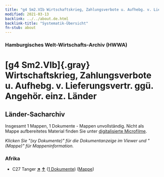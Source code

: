 ```yaml
---
title: "g4 Sm2.VIb Wirtschaftskrieg, Zahlungsverbote u. Aufhebg. v. Lieferungsvertr. ggü. Angehör. einz. Länder"
modified: 2021-03-13
backlink: ../../about.de.html
backlink-title: "Systematik-Übersicht"
fn-stub: about
---
```


### Hamburgisches Welt-Wirtschafts-Archiv (HWWA)

# [g4 Sm2.VIb]{.gray}&#8201; Wirtschaftskrieg, Zahlungsverbote u. Aufhebg. v. Lieferungsvertr. ggü. Angehör. einz. Länder&#160; 







## Länder-Sacharchiv




Insgesamt 1 Mappen, 1 Dokumente - Mappen unvollständig.
Nicht als Mappe aufbereitetes Material finden Sie unter [digitalisierte Microfilme](/film/h1_sh.de.html).

_Klicken Sie "(xy Dokumente)" für die Dokumentanzeige im Viewer und "(Mappe)" für Mappeninformation._




### Afrika

- C27 Tanger [**&nearr;**](../../../geo/i/141360/about.de.html "Tanger (alle Mappen)") [**&uarr;**](../../../geo/about.de.html#C27 "Ländersystematik") (<a href="https://pm20.zbw.eu/iiifview/folder/sh/141360,144480" title="über: Tanger : Wirtschaftskrieg, Zahlungsverbote u. Aufhebg. v. Lieferungsvertr. ggü. Angehör. einz. Länder" target="_blank">1 Dokumente</a>) ([Mappe](../../../../folder/sh/1413xx/141360/1444xx/144480/about.de.html))








